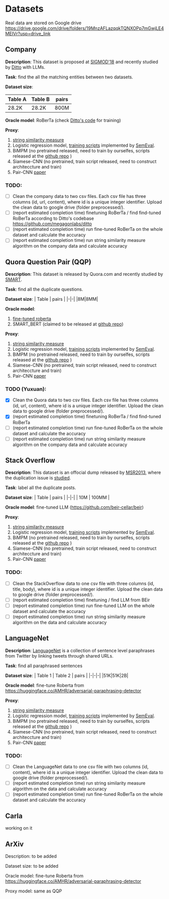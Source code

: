 # Datasets

Real data are stored on Google drive https://drive.google.com/drive/folders/19MnzAFLazqqkTQNXOPp7mGwjLE4MEIVr?usp=drive_link

## Company

**Description**: This dataset is proposed at [SIGMOD'18](https://dl.acm.org/doi/10.1145/3183713.3196926) and recently studied by [Ditto](https://arxiv.org/abs/2004.00584) with LLMs.

**Task**: find the all the matching entities between two datasets.

**Dataset size**:

| Table A | Table B | pairs |
|-|-|-|
|28.2K|28.2K|800M|

**Oracle model**: RoBerTa (check [Ditto's code](https://github.com/megagonlabs/ditto) for training)

**Proxy**: 
1. [string similarity measure](https://sites.google.com/site/anhaidgroup/current-projects/magellan/py_stringmatching?authuser=0)
2. Logistic regression model, [training scripts](https://github.com/cocoxu/SemEval-PIT2015) implemented by [SemEval](https://aclanthology.org/S15-2001/). 
3. BiMPM (no pretrained released, need to train by ourselfes, scripts released at the [github repo](https://github.com/zhiguowang/BiMPM) )
4. Siamese-CNN (no pretrained, train script released, need to construct architeccture and train)
5. Pair-CNN [paper](https://dl-acm-org.proxy2.library.illinois.edu/doi/abs/10.1145/2766462.2767738)

### TODO:
- [ ] Clean the company data to two csv files. Each csv file has three columns (id, url, content), where id is a unique integer identifier. Upload the clean data to google drive (folder preprocessed/).
- [ ] (report estimated completion time) finetuning RoBerTa / find find-tuned RoBerTa according to Ditto's codebase https://github.com/megagonlabs/ditto 
- [ ] (report estimated completion time) run fine-tuned RoBerTa on the whole dataset and calculate the accuracy
- [ ] (report estimated completion time) run string similarity measure algorithm on the company data and calculate accuracy

## Quora Question Pair (QQP)

**Description**: This dataset is released by Quora.com and recently studied by [SMART](https://aclanthology.org/2020.acl-main.197/).

**Task**: find all the duplicate questions.

**Dataset size**:
| Table | pairs |
|-|-|
|8M|8MM|

**Oracle model**: 
1. [fine-tuned roberta](https://huggingface.co/AMHR/adversarial-paraphrasing-detector)
2. SMART_BERT (claimed to be released at [github repo](https://github.com/namisan/mt-dnn))

**Proxy**:
1. [string similarity measure](https://sites.google.com/site/anhaidgroup/current-projects/magellan/py_stringmatching?authuser=0)
2. Logistic regression model, [training scripts](https://github.com/cocoxu/SemEval-PIT2015) implemented by [SemEval](https://aclanthology.org/S15-2001/). 
3. BiMPM (no pretrained released, need to train by ourselfes, scripts released at the [github repo](https://github.com/zhiguowang/BiMPM) )
4. Siamese-CNN (no pretrained, train script released, need to construct architeccture and train)
5. Pair-CNN [paper](https://dl-acm-org.proxy2.library.illinois.edu/doi/abs/10.1145/2766462.2767738)

### TODO (Yuxuan):
- [x] Clean the Quora data to two csv files. Each csv file has three columns (id, url, content), where id is a unique integer identifier. Upload the clean data to google drive (folder preprocessed/).
- [x] (report estimated completion time) finetuning RoBerTa / find find-tuned RoBerTa
- [ ] (report estimated completion time) run fine-tuned RoBerTa on the whole dataset and calculate the accuracy
- [ ] (report estimated completion time) run string similarity measure algorithm on the company data and calculate accuracy

## Stack Overflow

**Description**: This dataset is an offocial dump released by [MSR2013](http://2013.msrconf.org/challenge.php#challenge_data), where the duplication issue is [studied](https://link.springer.com/article/10.1007/s11390-015-1576-4).

**Task**: label all the duplicate posts.

**Dataset size**:
| Table | pairs |
|-|-|
| 10M | 100MM |

**Oracle model**: fine-tuned LLM (https://github.com/beir-cellar/beir)

**Proxy**:
1. [string similarity measure](https://sites.google.com/site/anhaidgroup/current-projects/magellan/py_stringmatching?authuser=0)
2. Logistic regression model, [training scripts](https://github.com/cocoxu/SemEval-PIT2015) implemented by [SemEval](https://aclanthology.org/S15-2001/). 
3. BiMPM (no pretrained released, need to train by ourselfes, scripts released at the [github repo](https://github.com/zhiguowang/BiMPM) )
4. Siamese-CNN (no pretrained, train script released, need to construct architeccture and train)
5. Pair-CNN [paper](https://dl-acm-org.proxy2.library.illinois.edu/doi/abs/10.1145/2766462.2767738)

### TODO:
- [ ] Clean the StackOverflow data to one csv file with three columns (id, title, body), where id is a unique integer identifier. Upload the clean data to google drive (folder preprocessed/).
- [ ] (report estimated completion time) finetuning / find LLM from BEir
- [ ] (report estimated completion time) run fine-tuned LLM on the whole dataset and calculate the accuracy
- [ ] (report estimated completion time) run string similarity measure algorithm on the data and calculate accuracy

## LanguageNet

**Description**: [LanguageNet](https://languagenet.github.io/) is a collection of sentence level paraphrases from Twitter by linking tweets through shared URLs.

**Task**: find all paraphrased sentences

**Dataset size**:
| Table 1 | Table 2 | pairs |
|-|-|-|
|51K|51K|2B|

**Oracle model**: fine-tune Roberta from https://huggingface.co/AMHR/adversarial-paraphrasing-detector

**Proxy**:
1. [string similarity measure](https://sites.google.com/site/anhaidgroup/current-projects/magellan/py_stringmatching?authuser=0)
2. Logistic regression model, [training scripts](https://github.com/cocoxu/SemEval-PIT2015) implemented by [SemEval](https://aclanthology.org/S15-2001/). 
3. BiMPM (no pretrained released, need to train by ourselfes, scripts released at the [github repo](https://github.com/zhiguowang/BiMPM) )
4. Siamese-CNN (no pretrained, train script released, need to construct architeccture and train)
5. Pair-CNN [paper](https://dl-acm-org.proxy2.library.illinois.edu/doi/abs/10.1145/2766462.2767738)

### TODO:
- [ ] Clean the LanguageNet data to one csv file with two columns (id, content), where id is a unique integer identifier. Upload the clean data to google drive (folder preprocessed/).
- [ ] (report estimated completion time) run string similarity measure algorithm on the data and calculate accuracy
- [ ] (report estimated completion time) run fine-tuned RoBerTa on the whole dataset and calculate the accuracy

## Carla
working on it

## ArXiv

Description: to be added

Dataset size: to be added

Oracle model: fine-tune Roberta from https://huggingface.co/AMHR/adversarial-paraphrasing-detector

Proxy model: same as QQP